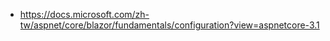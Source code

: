 * https://docs.microsoft.com/zh-tw/aspnet/core/blazor/fundamentals/configuration?view=aspnetcore-3.1